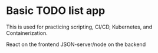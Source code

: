 # Basic TODO list app

This is used for practicing scripting, CI/CD, Kubernetes, and Containerization.


React on the frontend
JSON-server/node on the backend